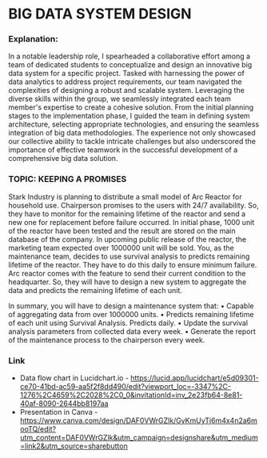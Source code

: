 # BIG DATA SYSTEM DESIGN

### Explanation:
In a notable leadership role, I spearheaded a collaborative effort among a team of dedicated students to conceptualize and design an innovative big data system for a specific project. Tasked with harnessing the power of data analytics to address project requirements, our team navigated the complexities of designing a robust and scalable system. Leveraging the diverse skills within the group, we seamlessly integrated each team member's expertise to create a cohesive solution. From the initial planning stages to the implementation phase, I guided the team in defining system architecture, selecting appropriate technologies, and ensuring the seamless integration of big data methodologies. The experience not only showcased our collective ability to tackle intricate challenges but also underscored the importance of effective teamwork in the successful development of a comprehensive big data solution.

### TOPIC: KEEPING A PROMISES
Stark Industry is planning to distribute a small model of Arc Reactor for household use.
Chairperson promises to the users with 24/7 availability. So, they have to monitor for the remaining lifetime of the reactor and send a new one for replacement before failure occurred. In initial phase, 1000 unit of the reactor have been tested and the result are stored on the main database of the company. In upcoming public release of the reactor, the marketing team expected over 1000000 unit will be sold. You, as the maintenance team, decides to use survival analysis to predicts remaining lifetime of the reactor. They have to do this daily to ensure minimum failure. Arc reactor comes with the feature to send their
current condition to the headquarter. So, they will have to design a new system to aggregate the data and predicts the remaining lifetime of each unit.

In summary, you will have to design a maintenance system that:
• Capable of aggregating data from over 1000000 units.
• Predicts remaining lifetime of each unit using Survival Analysis. Predicts daily.
• Update the survival analysis parameters from collected data every week.
• Generate the report of the maintenance process to the chairperson every week.

### Link
* Data flow chart in Lucidchart.io - https://lucid.app/lucidchart/e5d09301-ce70-41bd-ac59-aa5f2f8dd490/edit?viewport_loc=-3347%2C-1276%2C4659%2C2028%2C0_0&invitationId=inv_2e23fb64-8e81-40af-8090-2644bb8197aa
* Presentation in Canva - https://www.canva.com/design/DAF0VWrGZlk/GyKmUyTj6m4x4n2a6mooTQ/edit?utm_content=DAF0VWrGZlk&utm_campaign=designshare&utm_medium=link2&utm_source=sharebutton
